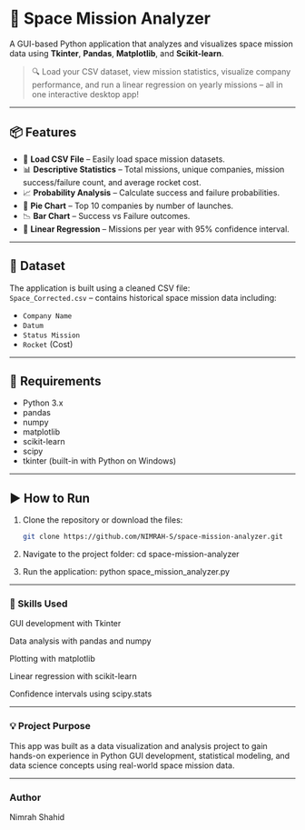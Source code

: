 # 🚀 Space Mission Analyzer

A GUI-based Python application that analyzes and visualizes space mission data using **Tkinter**, **Pandas**, **Matplotlib**, and **Scikit-learn**.

> 🔍 Load your CSV dataset, view mission statistics, visualize company performance, and run a linear regression on yearly missions – all in one interactive desktop app!

---

## 📦 Features

- 📂 **Load CSV File** – Easily load space mission datasets.
- 📊 **Descriptive Statistics** – Total missions, unique companies, mission success/failure count, and average rocket cost.
- 📈 **Probability Analysis** – Calculate success and failure probabilities.
- 🍕 **Pie Chart** – Top 10 companies by number of launches.
- 📉 **Bar Chart** – Success vs Failure outcomes.
- 🔮 **Linear Regression** – Missions per year with 95% confidence interval.

---

## 📁 Dataset

The application is built using a cleaned CSV file:  
`Space_Corrected.csv` – contains historical space mission data including:

- `Company Name`
- `Datum`
- `Status Mission`
- `Rocket` (Cost)

---

## 🔧 Requirements

- Python 3.x  
- pandas  
- numpy  
- matplotlib  
- scikit-learn  
- scipy  
- tkinter (built-in with Python on Windows)

---

## ▶️ How to Run

1. Clone the repository or download the files:
   ```bash
   git clone https://github.com/NIMRAH-S/space-mission-analyzer.git

2. Navigate to the project folder:
   cd space-mission-analyzer

3. Run the application:
   python space_mission_analyzer.py
---

### 🧠 Skills Used
GUI development with Tkinter

Data analysis with pandas and numpy

Plotting with matplotlib

Linear regression with scikit-learn

Confidence intervals using scipy.stats

---

### 💡 Project Purpose
This app was built as a data visualization and analysis project to gain hands-on experience in Python GUI development, statistical modeling, and data science concepts using real-world space mission data.

---
### Author
Nimrah Shahid
